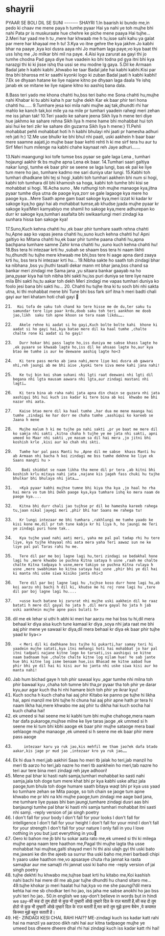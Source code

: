 # shayrii
PYAAR SE BOLI DIL SE SUNI ------- SHAYRI
   1.In baarish ki bundo me,in pedo ki chaav me mene paya h tumhe pyaar Hai ya nahi ye toh mujhe bhi nahi Pata pr is muskuraate hue chehre ke piche mene paaya Hai tujhe...
 2.Meri har yaad me h tu ,mere har khwaab me h tu,isse sahi kahu ya galat par mere har khayaal me h tu!
 3.Kya vo itne gehre the kya jakhm Jo kabhi bhar na paaye ,kya koi dusra aaya nhi Jo marham laga paye,vo kya baat thi uss Ishq me ,Jo milkar bhi mil na paye.
4.Aisi kya zarurat aa gayi thi jo tumhe chodna Pad gaya diye hue vaadein ko bhi todna pd gya itni bhi kya narazgi thi ki ki jisse ishq tha ussi se mu modne lg gaya.
5.Dil ke Armaan Badal jate h kabhi kabhi ,khwabo ke taar Badal jate hai kabhi kabhi.Kisi par itna bhi bharosa mt kr  saathi kyonki logo ki zuban Badal jaati h kabhi kabhi!
 7.Ek se dhyaan hatane ke liye najane kitno pe dhyaan laga daala  Ye ishq janab ek se mitane ke liye najane kitno ko aashiq bana dala.

8.Bass teri yado me khona chahti hu,bss teri baho me Sona chahti hu,mujhe nahi Khabar ki tu abhi kaha h par tujhe dekh Kar ek baar phir teri hona chahti hu......
9.Tumhare jesa koi mila nahi mujhe aaj tak,dhundti rhi har mahlo ke kanch tak,koi mile ya na mile pr tumhari yaadein rahegi meri zehan me iss jahan tak!
 10.Teri yaado ke sahare jeena Sikh liya h mene teri diye hue jakhmo ke sahare rehna Sikh liya h mene hame bhi mohabbat hui toh aisi hui ke teri zikr ke sahare din guzarna Sikh liya h mene:}
 11.Pehli mohabbat pehli mohabbat hoti h h kabhi bhulayi nhi jaati pr hamesha adhuri reh jati h:)
 12.Me use bhulkr ke bhi bhul nhi paati, uski aakhein h baar baar mere saamne aajati,jo mujhe baar baar kehti rehti h ki me sirf tera hu aur tu Sirf Meri hum milenge na kabhi chahe kaynaat reh Jaye adhuri.......

13.Nahi maangungi koi tofe tumse bss pyaar se gale laga Lena , tumhari hojaungi aakhir tk bs mujhe apna Lena ek baar.
 14.Tumhari saari galtiya nakar lungi, tumhe ek baar phir se seene se laga lungi, bas ek pal ke liye tum mere ho jao, tumhare kadmo me sari duniya utar lungi.
 15.Kabhi toh tumhari dhadkane bhi tej si hogi ,kabhi toh tumhari aakhein bhi num si hogi, kabhi toh tumhara dil bhi khamosh sa hoga, kabhi toh tumhe bhi kisi se mohabbat si hogi.
 16.Acha suno ,
Me ruthungi toh mujhe manaoge kya,jitna pyaar tumhe diya utna de paoge kya,zorr se gale lagaoge kya mere ho paoge kya...Mere Saath apne gam baat sakoge kya,meri izzat ki kadar kr sakoge kya,ho gayi hai ab mohabbat tumse,ab khudse jyada mujhe pyaar kr sakoge kya!Meri kamyabiyo me shamil ho sakoge kya,mere adhurepan ko durr kr sakoge kya,tumhari asafalta bhi swikaarlungi meri zindagi ka sunhara hissa ban sakoge kya!

17.Suno,Kuch kehna chahti hu ,ek baar phir tumhare saath rehna chahti hu,Apne aap ko  vapas jeena chahti hu,suno kuch kehna chahti hu!
            Apni galtiyo ko Mitana chahti hu,ek baar phir tumhe paana chahti hu,apna bachpana tumhare samne Zahir krna chahti hu ,suno kuch kehna chahti hu!
18.Bss tera hi intezaar krti hu ,subah se shaam bss tera hi naam likhti hu,dhundti hu tujhe mere khwaab me bhi,bss tere hi aage apna dard zaaya krti hu, bss tera hi intezaar krti hu…
19.Nibha sakte ho saath toh zindagi bhar ka nibhana ,bss yu jhuthi tasalli dekar mann mt bhar jana,bss chand sa bankar meri zindagi me Sama jana ,yu sitaara bankar gaayab na ho jana,pyaar kiya hai toh nibha bhi sakti hu,iss puri duniya se tere liye nazre mila Bhi sakti hu,tu aakar toh dekh Meri zindagi me vapas tumhari duniya ko foolo jesi bana bhi sakti hu...
20.      Chahti hu tujhe itna ki tu soch bhi nhi sakta utna, ki thi mohabbat mene bhi Tune bhi bss fark sirf itna h meri badti chali gayi aur teri khatam hoti chali gayi 🫠

21.       Koi tofa de saku toh chand ko tere hisse me de du,ter saku tu samundar tere liye paar krdu,doob saku toh teri aankhon me doob jao,likh  saku toh apne khoon se tera naam likdu…….
22.        Akele rehne ki aadat si ho gayi,Kuch bolte bolte kahi  khone ki aadat si ho gayi hai,kya batao mere dil ka haal tumhe ,chalte chalte rone ki aadat si ho gayi!
23.        Durr hokar bhi pass lagte ho,iss duniya me sabse khass lagte ho ,ek pyaare se khwaab lagte ho,iss dil ke ahsaas lagte ho,aur kya btao me tumhe is aur ke deewane aashiq lagte ho<3
24.        Ki tere pass merko ab jana nahi,mere liye koi dusra ab gawara nhi,reh jaungi ab me bhi aise ,kyoki tere siva mene kahi jana nahi!
25.        Ke tuj bin koi sham suhani nhi lgti raat deewani nhi lgti dil begana nhi lgta mausam aawara nhi lgta,aur zindagi mastani nhi lagti…
26.        Ki tera bina ab raha nahi jata apna din chain se guzara nhi jata aashiqui bhi hui kuch iss kadar ki tere bina ab koi  khwabo me bhi nazar nhi aata.
27.        Kaise btao mere dil ka haal tumhe ,har dua me mene maanga hai tumhe ,zindagi ke har dorr me chaha tumhe ,aashiqui ko kareeb se Jaana h mene
28.        Mujhe malum h ki me tujhe pa nahi sakti ,pr ye baat me mere dil ko samja nhi sakti ,kitna chaha h tujhe ye me jata nhi sakti, apni umeed ko Maar nhi sakti ,ye masum sa dil hai mera ,jo jitni bhi koshish krle ,kisi aur ko chah nhi skti.
29.        Tumhe har pal pass Manti hu ,Apne dil me sabse  khass Manti hu ab Armaan nhi bacha h koi zindagi me bss tumhe dekhne ke liye ek Saans mangti hu >
30.         Badi shiddat se naam likha tha mene dil pr tera ,ab kitni bhi koshish krlu mitaya nahi jata ,najane kis jageh fass chuki hu tujhe bhulkar bhi bhulaya nhi jata……
31.        >Kyà pyaar kabhi mujhse tumne bhi kiya tha kya ,jo haal ho rha hai mera vo tum bhi Dekh paoge kya,kya tumhare ishq ko mera naam de paoge kya....
32.        Kitna bhi durr chali jao tujhse pr dil ke hamesha kareeb rahega tu,jaan nikal jayegi meri ,phir bhi har Saans me rahega tu!
33.        Kr lungi intezaar me bhi tumhara ,rakhlungi me tumhe yaado ke kisi kone me,dil pr toh tune kabja kr hi liya h, ho jaungi me Teri ye zindagi puri hone tak..
34.        Kya tujhe yaad nahi aati meri, yaha me pal pal tadap rhi hu tere liye, kya tujhe khayaal nhi aata mera yaha Teri aawaz sun ne ke liye pal pal Taras rahi hu me.
35.        Tere dil par me boj lagne lagi hu,teri zindagi se bedakhal hone lagi hu ,mere khwabo se puchna Kitna sataya h usne ,raah me chalte chalte Kitna tadpaya h usne,mere takiyo se puchna Kitna rulaya h usne ,mere swabhiman ko kitna sataya hai usne ,phir bhi ye dil hai ki manta nhi uske siwa kisiko janta nhi<3
36.        Tere dil par boj lagne lagi hu ,tujhse koso durr hone lagi hu,ab koi aarzu nhi bachi h dil ki, khudse me hi roj rone lagi hu ,tere dil par boj lagne lagi hu.... 
37.        >usse kuch batane ki zarurat nhi mujhe uski aakhein dil ke raaz batati h mere dil gayal ho jata h ,dil mera gayal ho jata h jab uski aankhein mujhe apne pass bulati h>
38.   dil me ek lehar si uthi h abhi ki meri har aarzu me hai bss tu hi,dil mera behaal kr diya aisa kuch tune kamaal kr diya ,soya nhi jata raat me bhi aaj phir mene ye sawaal kr diya,dil mera behaal kr diya ek baar phir tujhe yaad kr liya<>
39.        < Meri dil ki dadhkane bss tujhe hi pukarti,har samay teri hi yaadein mujhe satati,kya itni mehangi hoti hai mohabbat jo har pal itni tadpati najane kitne logo ko tarsati,iss aashiqui se kitne naam badnaam hue ,chalte chalte kitne log nilam hue! Ye sab jante hue bhi kitne log isme benaam hue,iss Bhasad me kitne aabad hue phir bhi ye dil hai ki kisi aur ko janta nhi uske siwa kisi aur ko manta nahi!
 40. Jab hum bichad gaye h toh phir sawaal kyu ,agar tumhe nhi milna toh phir bawaal kyu ,chaha toh tumne bhi tha,pr pyaar tha toh phir ye darar kyu,aur agar kuch tha hi nhi hamare bich toh phir ye ikrar kyu!
41. Kuch socha h kuch chaha hai aaj phir Kitabo ke panno pe tujhe hi likha hai, apni manzil me  bhi tujhe hi chuna hai aaj phir apne hath pr tera hi naam likha hai,mere khwabo me aaj  phir tu  dikha hai kuch socha hai kuch chaha hai!
42. ek umeed si hai seene me ki kabhi tum bhi mujhe chahoge,mera naam har dafa pukaroge,mujhse milne ke liye taras jaoge ,ek ummed si h seene me ki tum bhi kbhi aaoge ek baar phir mujhe sataoge mera baal sehlaoge mujhe manaoge ,ek umeed si h seene me ek baar phir mere pass aaoge
43.          intezaar karu ya ruk jao,kis mehfil me tham jao?ek dafa btado aakar,kis jage pr mud jao ,intezaar kro ya ruk jao……
	
44. Ek hi dua h meri,jab aakhiri Saas ho meri tb jalak ho teri,jab manzil ho meri tb aarzo ho teri,jab nazre ho meri tb aankhein ho meri,tab nazre ho teri aur tere bina meri zindagi reh jaye adhoori!
45. Mene pal bhar ki hasti nahi samja,tumhari mohabbat ko sasti nahi samja,jala toh doge tum mere khat bhi pr kya kabhi uske alfaz jala paoge,tum bhula toh doge humare saath bitaya waqt bhi pr kya uss yaad ko tumhare zehan se Mita paoge, so toh chain se jaoge tum apne khwabo me pr khi na khi mujhe paoge,tum zindagi me aage bad jana, me tumhare liye pyaas bhi ban jaungi,tumhare zindagi dusri aas bhi banjaungi tumhe pal bhar ki hasti nhi samja tumhari mohabbat itni sasti nhi samji.        -reply version of jai singh poetry
46.  I don't fall for your body
I don't fall for your looks
I don't fall for intelligence 
I don't fall for your height
I don't fall for your mind 
I don't fall for your strength 
I don't fall for your nature
I only fall in you
I love nothing in you but just everything in you🥺
47. Gero ki bahon me jb bhi tu sokar aata rato me,ek umeed si thi ki milega mujhe apna naam tere haathon me,Pagal thi mujhe lagta tha usse mohabbat hai mujhse,galti shayad meri hi thi aisi ulajh gyi thi uski bato me,jawani ke din the ajeeb sa surrur tha uski baho me,meri barbadi chipi h yaaro uske haathon me,vo apsaraye chuta rha jannat ka rasta samajkar aur me samajti rhi jannat ussi ki baho me        -reply version of jai singh poetry
48.  tujhe dekhti hu khwabo me,tujhse baat krti hu kitabo me,Koi kashish nahi bachi hai mere dil me ab,par tujhe dhundti hu chand sitaro me…
49.tujhe khokar jo meri haalat hui hai,kya vo me she paungi?dil mera kehta hai me sb chodkar teri ho jao, iss jaha me sabse anokhi ho jao bss yuhi teri ho jao..
50.in english we say-don’t believe in words but in hindi we say-की कह दो तुम होठो से कुछ भी तुम्हारी ऑखे तुम्हारे दिल के राज़ बताती है,की कह दो तुम होठो से कुछ भी तुम्हारी ऑखे तुम्हारे दिल के राज़ बताती है,मत करो तुम मुझे इतना बैचेन ,ये कयामत किस्मत मुझे बहुत सताती है।
51. HE- ZINDAGI KESI CHAL RAHI HAI??
ME-zindagi kuch iss kadar katt rahi hai na manzil ya aarzoo dikh rahi hai aur kitna tadpaoge mujhe ye umeed bss dheere dheere dhal rhi hai zindagi kuch iss kadar katt rhi hai! 

